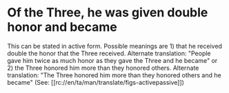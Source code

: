# Of the Three, he was given double honor and became

This can be stated in active form. Possible meanings are 1) that he received double the honor that the Three received. Alternate translation: "People gave him twice as much honor as they gave the Three and he became" or 2) the Three honored him more than they honored others. Alternate translation: "The Three honored him more than they honored others and he became" (See: [[rc://en/ta/man/translate/figs-activepassive]])

